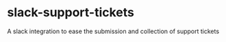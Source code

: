 # slack-support-tickets
A slack integration to ease the submission and collection of support tickets
